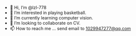 - 👋 Hi, I’m @lzl-778
- 👀 I’m interested in playing basketball.
- 🌱 I’m currently learning computer vision.
- 💞️ I’m looking to collaborate on CV.
- 📫 How to reach me ... send email to 1029947277@qq.com

<!---
lzl-778/lzl-778 is a ✨ special ✨ repository because its `README.md` (this file) appears on your GitHub profile.
You can click the Preview link to take a look at your changes.
--->
